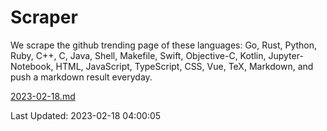 # Scraper

We scrape the github trending page of these languages: Go, Rust, Python, Ruby, C++, C, Java, Shell, Makefile, Swift, Objective-C, Kotlin, Jupyter-Notebook, HTML, JavaScript, TypeScript, CSS, Vue, TeX, Markdown, and push a markdown result everyday.

[2023-02-18.md](https://github.com/yangwenmai/github-trending-backup/blob/master/2023-02-18.md)

Last Updated: 2023-02-18 04:00:05